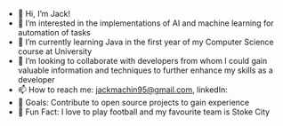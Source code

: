 - 👋 Hi, I’m Jack!
- 👀 I’m interested in the implementations of AI and machine learning for automation of tasks 
- 🌱 I’m currently learning Java in the first year of my Computer Science course at University
- 💞️ I’m looking to collaborate with developers from whom I could gain valuable information and techniques to further enhance my skills as a developer
- 📫 How to reach me: jackmachin95@gmail.com, linkedIn: 
- 🥅 Goals: Contribute to open source projects to gain experience
- 🔆 Fun Fact: I love to play football and my favourite team is Stoke City 

<!---
jmachin95/jmachin95 is a ✨ special ✨ repository because its `README.md` (this file) appears on your GitHub profile.
You can click the Preview link to take a look at your changes.
--->
